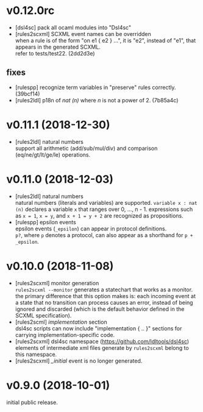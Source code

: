 # v0.12.0rc

- [dsl4sc] pack all ocaml modules into "Dsl4sc"
- [rules2scxml] SCXML event names can be overridden  
  when a rule is of the form "on e1 { e2 } ...", it is "e2", instead of "e1", that appears in the generated SCXML.  
  refer to tests/test22.
  (2dd2d3e)

## fixes
- [rulespp] recognize term variables in "preserve" rules correctly.
  (39bcf14)
- [rules2ldl] p18n of _nat (n)_ where _n_ is not a power of 2.
  (7b85a4c)

# v0.11.1 (2018-12-30)

- [rules2ldl] natural numbers  
  support all arithmetic (add/sub/mul/div) and comparison (eq/ne/gt/lt/ge/le) operations.

# v0.11.0 (2018-12-03)

- [rules2ldl] natural numbers  
  natural numbers (literals and variables) are supported.
  `variable x : nat (n)` declares a variable `x` that ranges over 0, ..., n - 1.
  expressions such as `x = 1`, `x = y`, and `x + 1 = y + 2` are recognized as propositions.
- [rulespp] epsilon events  
  epsilon events (`_epsilon`) can appear in protocol definitions.  
  `p?`, where `p` denotes a protocol, can also appear as a shorthand for `p + _epsilon`.

# v0.10.0 (2018-11-08)

- [rules2scxml] monitor generation  
  `rules2scxml --monitor` generates a statechart that works as a monitor.
  the primary difference that this option makes is:
  each incoming event at a state that no transition can process causes an error,
  instead of being ignored and discarded
  (which is the default behavior defined in the SCXML specification).
- [rules2scml] _implementation_ section  
  dsl4sc scripts can now include "implementation { .. }" sections
  for carrying implementation-specific code.
- [rules2scxml] dsl4sc namespace (https://github.com/ldltools/dsl4sc)  
  elements of intermediate xml files generate by `rules2scxml` belong to this namespace.
- [rules2scxml] _\_initial_ event is no longer generated.


# v0.9.0 (2018-10-01)

initial public release.
